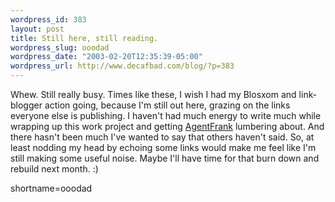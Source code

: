 ```yaml
--- 
wordpress_id: 383
layout: post
title: Still here, still reading.
wordpress_slug: ooodad
wordpress_date: "2003-02-20T12:35:39-05:00"
wordpress_url: http://www.decafbad.com/blog/?p=383
---
```

Whew.  Still really busy.  Times like these, I wish I had my Blosxom and link-blogger action going, because I'm still out here, grazing on the links everyone else is publishing.  I haven't had much energy to write much while wrapping up this work project and getting <a href="http://www.decafbad.com/twiki/bin/view/Main/AgentFrank">AgentFrank</a> lumbering about.  And there hasn't been much I've wanted to say that others haven't said.  So, at least nodding my head by echoing some links would make me feel like I'm still making some useful noise.
Maybe I'll have time for that burn down and rebuild next month.  :)
<!--more-->
shortname=ooodad
